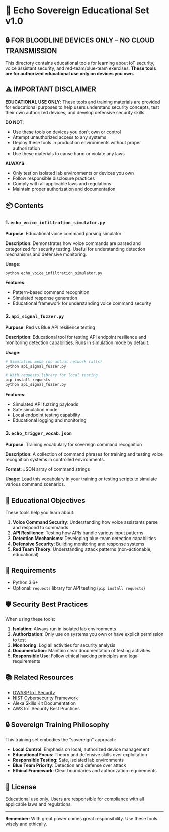 # 🧠 Echo Sovereign Educational Set v1.0
## 🔒 FOR BLOODLINE DEVICES ONLY – NO CLOUD TRANSMISSION

This directory contains educational tools for learning about IoT security, voice assistant security, and red-team/blue-team exercises. **These tools are for authorized educational use only on devices you own.**

## ⚠️ IMPORTANT DISCLAIMER

**EDUCATIONAL USE ONLY**: These tools and training materials are provided for educational purposes to help users understand security concepts, test their own authorized devices, and develop defensive security skills. 

**DO NOT**:
- Use these tools on devices you don't own or control
- Attempt unauthorized access to any systems
- Deploy these tools in production environments without proper authorization
- Use these materials to cause harm or violate any laws

**ALWAYS**:
- Only test on isolated lab environments or devices you own
- Follow responsible disclosure practices
- Comply with all applicable laws and regulations
- Maintain proper authorization and documentation

## 📦 Contents

### 1. `echo_voice_infiltration_simulator.py`
**Purpose**: Educational voice command parsing simulator

**Description**: Demonstrates how voice commands are parsed and categorized for security testing. Useful for understanding detection mechanisms and defensive monitoring.

**Usage**:
```bash
python echo_voice_infiltration_simulator.py
```

**Features**:
- Pattern-based command recognition
- Simulated response generation
- Educational framework for understanding voice command security

### 2. `api_signal_fuzzer.py`
**Purpose**: Red vs Blue API resilience testing

**Description**: Educational tool for testing API endpoint resilience and monitoring detection capabilities. Runs in simulation mode by default.

**Usage**:
```bash
# Simulation mode (no actual network calls)
python api_signal_fuzzer.py

# With requests library for local testing
pip install requests
python api_signal_fuzzer.py
```

**Features**:
- Simulated API fuzzing payloads
- Safe simulation mode
- Local endpoint testing capability
- Educational logging and monitoring

### 3. `echo_trigger_vocab.json`
**Purpose**: Training vocabulary for sovereign command recognition

**Description**: A collection of command phrases for training and testing voice recognition systems in controlled environments.

**Format**: JSON array of command strings

**Usage**: Load this vocabulary in your training or testing scripts to simulate various command scenarios.

## 🎯 Educational Objectives

These tools help you learn about:

1. **Voice Command Security**: Understanding how voice assistants parse and respond to commands
2. **API Resilience**: Testing how APIs handle various input patterns
3. **Detection Mechanisms**: Developing blue-team detection capabilities
4. **Defensive Security**: Building monitoring and response systems
5. **Red Team Theory**: Understanding attack patterns (non-actionable, educational)

## 🔧 Requirements

- Python 3.6+
- Optional: `requests` library for API testing (`pip install requests`)

## 🛡️ Security Best Practices

When using these tools:

1. **Isolation**: Always run in isolated lab environments
2. **Authorization**: Only use on systems you own or have explicit permission to test
3. **Monitoring**: Log all activities for security analysis
4. **Documentation**: Maintain clear documentation of testing activities
5. **Responsible Use**: Follow ethical hacking principles and legal requirements

## 📚 Related Resources

- [OWASP IoT Security](https://owasp.org/www-project-internet-of-things/)
- [NIST Cybersecurity Framework](https://www.nist.gov/cyberframework)
- Alexa Skills Kit Documentation
- AWS IoT Security Best Practices

## 🔒 Sovereign Training Philosophy

This training set embodies the "sovereign" approach:
- **Local Control**: Emphasis on local, authorized device management
- **Educational Focus**: Theory and defensive skills over exploitation
- **Responsible Testing**: Safe, isolated lab environments
- **Blue Team Priority**: Detection and defense over attack
- **Ethical Framework**: Clear boundaries and authorization requirements

## 📝 License

Educational use only. Users are responsible for compliance with all applicable laws and regulations.

---

**Remember**: With great power comes great responsibility. Use these tools wisely and ethically.
